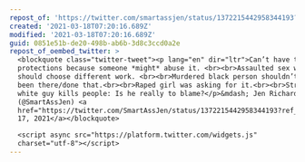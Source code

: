 ```yaml
---
repost_of: 'https://twitter.com/smartassjen/status/1372215442958344193?s=12'
created: '2021-03-18T07:20:16.689Z'
modified: '2021-03-18T07:20:16.689Z'
guid: 0851e51b-de20-498b-ab6b-3d8c3ccd0a2e
repost_of_oembed_twitter: >
  <blockquote class="twitter-tweet"><p lang="en" dir="ltr">Can’t have trans
  protections because someone *might* abuse it. <br><br>Assaulted sex workers
  should choose different work. <br><br>Murdered black person shouldn’t have
  been there/done that.<br><br>Raped girl was asking for it.<br><br>Straight
  white guy kills people: Is he really to blame?</p>&mdash; Jen Richards
  (@SmartAssJen) <a
  href="https://twitter.com/SmartAssJen/status/1372215442958344193?ref_src=twsrc%5Etfw">March
  17, 2021</a></blockquote>

  <script async src="https://platform.twitter.com/widgets.js"
  charset="utf-8"></script>
---
```

 
